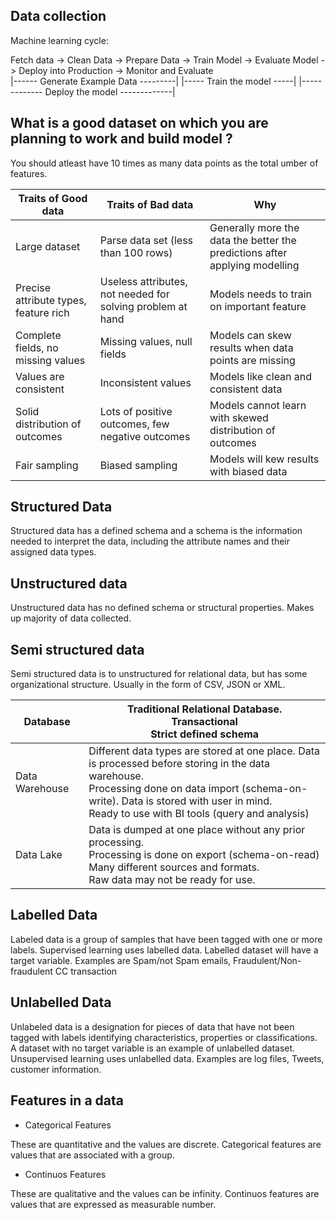 ## Data collection

Machine learning cycle:

Fetch data -> Clean Data -> Prepare Data -> Train Model -> Evaluate Model -> Deploy into Production -> Monitor and Evaluate </br>
|------ Generate Example Data ---------|    |----- Train the model -----|    |------------- Deploy the model -------------|

## What is a good dataset on which you are planning to work and build model ?

You should atleast have 10 times as many data points as the total umber of features.

| Traits of Good data | Traits of Bad data | Why |
|---------------------|--------------------|-----|
| Large dataset | Parse data set (less than 100 rows) | Generally more the data the better the predictions after applying modelling |
| Precise attribute types, feature rich | Useless attributes, not needed for solving problem at hand | Models needs to train on important feature |
| Complete fields, no missing values | Missing values, null fields | Models can skew results when data points are missing |
| Values are consistent | Inconsistent values | Models like clean and consistent data |
| Solid distribution of outcomes | Lots of positive outcomes, few negative outcomes | Models cannot learn with skewed distribution of outcomes |
| Fair sampling | Biased sampling | Models will kew results with biased data |

## Structured Data

Structured data has a defined schema and a schema is the information needed to interpret the data, including the attribute names and their assigned data types.

## Unstructured data

Unstructured data has no defined schema or structural properties. Makes up majority of data collected.

## Semi structured data

Semi structured data is to unstructured for relational data, but has some organizational structure. Usually in the form of CSV, JSON or XML.

| Database | Traditional Relational Database. <br> Transactional <br> Strict defined schema |
|----------|----------------------------------------------------------------------------------|
| Data Warehouse | Different data types are stored at one place. Data is processed before storing in the data warehouse. <br> Processing done on data import (schema-on-write). Data is stored with user in mind. <br> Ready to use with BI tools (query and analysis)|
| Data Lake | Data is dumped at one place without any prior processing. <br> Processing is done on export (schema-on-read) <br> Many different sources and formats. <br> Raw data may not be ready for use. |

## Labelled Data

Labeled data is a group of samples that have been tagged with one or more labels. Supervised learning uses labelled data. Labelled dataset will have a target variable. Examples are Spam/not Spam emails, Fraudulent/Non-fraudulent CC transaction


## Unlabelled Data

Unlabeled data is a designation for pieces of data that have not been tagged with labels identifying characteristics, properties or classifications. A dataset with no target variable is an example of unlabelled dataset. Unsupervised learning uses unlabelled data. Examples are log files, Tweets, customer information.

## Features in a data

* Categorical Features

These are quantitative and the values are discrete. Categorical features are values that are associated with a group.

* Continuos Features

These are qualitative and the values can be infinity. Continuos features are values that are expressed as measurable number.
